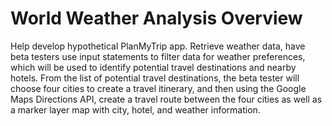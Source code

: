 # World Weather Analysis Overview
Help develop hypothetical PlanMyTrip app. Retrieve weather data, have beta testers use input statements to filter data for weather preferences, which will be used to identify potential travel destinations and nearby hotels. From the list of potential travel destinations, the beta tester will choose four cities to create a travel itinerary, and then using the Google Maps Directions API, create a travel route between the four cities as well as a marker layer map with city, hotel, and weather information.